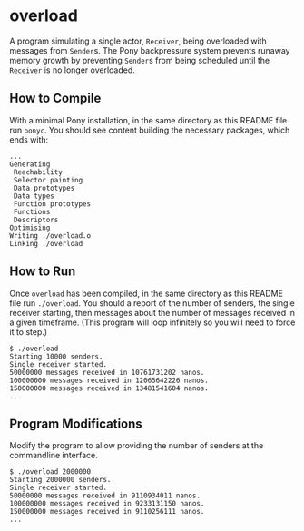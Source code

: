 # overload

A program simulating a single actor, `Receiver`, being overloaded with messages from `Sender`s. The Pony backpressure system prevents runaway memory growth by preventing `Sender`s from being scheduled until the `Receiver` is no longer overloaded.

## How to Compile

With a minimal Pony installation, in the same directory as this README file run `ponyc`. You should see content building the necessary packages, which ends with:

```console
...
Generating
 Reachability
 Selector painting
 Data prototypes
 Data types
 Function prototypes
 Functions
 Descriptors
Optimising
Writing ./overload.o
Linking ./overload
```

## How to Run

Once `overload` has been compiled, in the same directory as this README file run `./overload`. You should a report of the number of senders, the single receiver starting, then messages about the number of messages received in a given timeframe. (This program will loop infinitely so you will need to force it to step.)

```console
$ ./overload
Starting 10000 senders.
Single receiver started.
50000000 messages received in 10761731202 nanos.
100000000 messages received in 12065642226 nanos.
150000000 messages received in 13481541604 nanos.
...
```

## Program Modifications

Modify the program to allow providing the number of senders at the commandline interface.

```console
$ ./overload 2000000
Starting 2000000 senders.
Single receiver started.
50000000 messages received in 9110934011 nanos.
100000000 messages received in 9233131150 nanos.
150000000 messages received in 9110256111 nanos.
...
```
